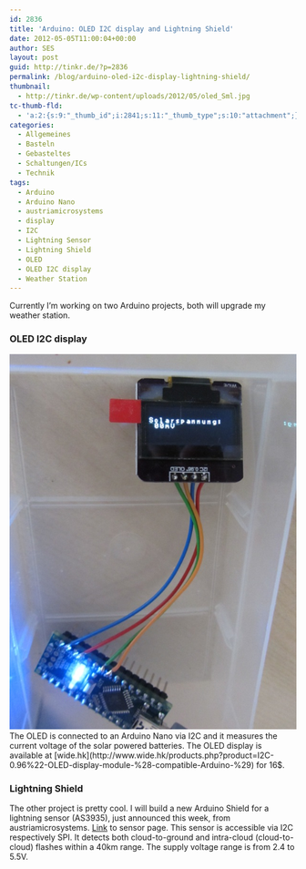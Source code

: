```yaml
---
id: 2836
title: 'Arduino: OLED I2C display and Lightning Shield'
date: 2012-05-05T11:00:04+00:00
author: SES
layout: post
guid: http://tinkr.de/?p=2836
permalink: /blog/arduino-oled-i2c-display-lightning-shield/
thumbnail:
  - http://tinkr.de/wp-content/uploads/2012/05/oled_Sml.jpg
tc-thumb-fld:
  - 'a:2:{s:9:"_thumb_id";i:2841;s:11:"_thumb_type";s:10:"attachment";}'
categories:
  - Allgemeines
  - Basteln
  - Gebasteltes
  - Schaltungen/ICs
  - Technik
tags:
  - Arduino
  - Arduino Nano
  - austriamicrosystems
  - display
  - I2C
  - Lightning Sensor
  - Lightning Shield
  - OLED
  - OLED I2C display
  - Weather Station
---
```

Currently I&#8217;m working on two Arduino projects, both will upgrade my weather station.

### OLED I2C display

<img loading="lazy" src="/assets/2012/05/oled.jpg" alt="" title="I2C OLED"    />
The OLED is connected to an Arduino Nano via I2C and it measures the current voltage of the solar powered batteries.
The OLED display is available at [wide.hk](http://www.wide.hk/products.php?product=I2C-0.96%22-OLED-display-module-%28-compatible-Arduino-%29) for 16$.

### Lightning Shield

The other project is pretty cool. I will build a new Arduino Shield for a lightning sensor (AS3935), just announced this week, from austriamicrosystems. [Link](http://www.austriamicrosystems.com/Products/RF-Products/Lightning-Sensor/AS3935) to sensor page.
This sensor is accessible via I2C respectively SPI. It detects both cloud-to-ground and intra-cloud (cloud-to-cloud) flashes within a 40km range. The supply voltage range is from 2.4 to 5.5V.
